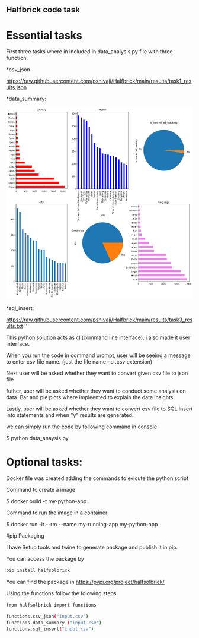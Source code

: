 ## Halfbrick code task

# Essential tasks

First three tasks where in included in data_analysis.py file with three function:

*csv_json

https://raw.githubusercontent.com/pshivaji/Halfbrick/main/results/task1_results.json

*data_summary:

![image info](results/task2_results.png)

*sql_insert:

https://raw.githubusercontent.com/pshivaji/Halfbrick/main/results/task3_results.txt
'''

This python solution acts as cli(command line interface), i also made it user interface.

When you run the code in command prompt, user will be seeing a message to enter csv file name. (just the file name no .csv extension)

Next user will be asked whether they want to convert given csv file to json file

futher, user will be asked whether they want to conduct some analysis on data. Bar and pie plots where impleented to explain the data insights.

Lastly, user will be asked whether they want to convert csv file to SQL insert into statements and when "y" results are generated.

we can simply run the code by following command in console

$ python data_anaysis.py

# Optional tasks:

Docker file was created adding the commands to exicute the python script

Command to create a image 

$ docker build -t my-python-app .

Command to run the image in a container

$ docker run -it --rm --name my-running-app my-python-app

#pip Packaging 

I have Setup tools and twine to generate package and publish it in pip.

You can access the package by 

```bash
pip install halfsolbrick
```
You can find the package in https://pypi.org/project/halfsolbrick/

Using the functions follow the folowing steps

```bash
from halfsolbrick import functions
```

```bash
functions.csv_json("input.csv") 
functions.data_summary ("input.csv") 
functions.sql_insert("input.csv") 
```




